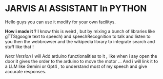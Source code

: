 # JARVIS AI ASSISTANT In PYTHON
Hello guys you can use it modify for your own facilitys.

**How i made it ?**
I know this is weird , but by mixing a bunch of libraries like gTTS(google text to speech) and speechRecognition to talk and listen to you 
then the webbrowser and the wikipedia library to integrate search and stuff like that !

*Next Version*
I will Add arduino functionalities to it , like when i say open the door it gives the order to the arduino
to move the motor ...
And i will link it to a LLM like Gemini or Gpt4 , to understand most of my speech and give accurate responses.

